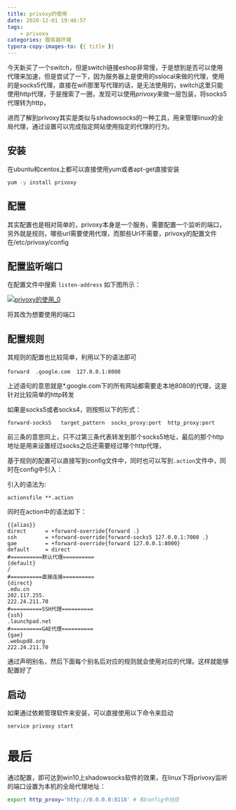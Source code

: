 ```yaml
---
title: privoxy的使用
date: 2020-12-01 19:46:57
tags:
    - privoxu
categories: 服务器环境
typora-copy-images-to: {{ title }}
---
```


今天新买了一个switch，但是switch链接eshop非常慢，于是想到是否可以使用代理来加速，但是尝试了一下，因为服务器上是使用的sslocal来做的代理，使用的是socks5代理，直接在wifi那里写代理的话，是无法使用的，switch这里只能使用http代理，于是搜索了一圈，发现可以使用*privoxy*来做一层包装，将socks5代理转为http，

进而了解到privoxy其实是类似与shadowsocks的一种工具，用来管理linux的全局代理，通过设置可以完成指定网站使用指定的代理的行为。

## 安装
在ubuntu和centos上都可以直接使用yum或者apt-get直接安装

```bash
yum -y install privoxy
```

## 配置
其实配置也是相对简单的，privoxy本身是一个服务，需要配置一个监听的端口，另外就是规则，哪些url需要使用代理，而那些Url不需要，privoxy的配置文件在/etc/privoxy/config

## 配置监听端口
在配置文件中搜索 `listen-address` 如下图所示：

[![privoxy的使用_0](https://s3.ax1x.com/2021/01/09/sQgMAs.png)](https://imgchr.com/i/sQgMAs)

将其改为想要使用的端口



## 配置规则

其规则的配置也比较简单，利用以下的语法即可

```
forward  .google.com  127.0.0.1:8080　
```

上述语句的意思就是*.google.com下的所有网站都需要走本地8080的代理，这是针对比较简单的http转发

如果是socks5或者socks4，则按照以下的形式：

```
forward-socks5   target_pattern  socks_proxy:port  http_proxy:port
```

前三条的意思同上，只不过第三条代表转发到那个socks5地址，最后的那个http地址是用来设置经过socks之后还需要经过哪个http代理，

基于规则的配置可以直接写到config文件中，同时也可以写到`.action`文件中，同时在config中引入：

引入的语法为:

```
actionsfile **.action
```

同时在action中的语法如下：

```
{{alias}}
direct      = +forward-override{forward .}
ssh         = +forward-override{forward-socks5 127.0.0.1:7000 .}
gae         = +forward-override{forward 127.0.0.1:8000} 
default     = direct
#==========默认代理==========
{default}
/
#==========直接连接==========
{direct} 
.edu.cn
202.117.255.
222.24.211.70
#==========SSH代理==========
{ssh}
.launchpad.net
#==========GAE代理==========
{gae}
.webupd8.org
222.24.211.70
```

通过声明别名，然后下面每个别名后对应的规则就会使用对应的代理。这样就能够配置好了

## 启动

如果通过依赖管理软件来安装，可以直接使用以下命令来启动

```bash
service privoxy start
```

# 最后

通过配置，即可达到win10上shadowsocks软件的效果，在linux下将privoxy监听的端口设置为本机的全局代理地址：

```bash
export http_proxy='http://0.0.0.0:8118' # 和config中对应
```

